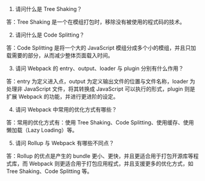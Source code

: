 

1. 请问什么是 Tree Shaking？

答：Tree Shaking 是一个在模组打包时，移除没有被使用的程式码的技术。

2. 请问什么是 Code Splitting？

答：Code Splitting 是将一个大的 JavaScript 模组分成多个小的模组，并且只加载需要的部分，从而减少整体页面载入时间。

3. 请问 Webpack 的 entry、output、loader 与 plugin 分别有什么作用？

答：entry 为定义进入点，output 为定义输出文件的位置与文件名称，loader 为处理非 JavaScript 文件，将其转换成 JavaScript 可以执行的形式，plugin 则是扩展 Webpack 的功能，并进行更进阶的设定。

4. 请问 Webpack 中常用的优化方式有哪些？

答：常用的优化方式有：使用 Tree Shaking、Code Splitting、使用缓存、使用懒加载（Lazy Loading）等。

5. 请问 Rollup 与 Webpack 有哪些不同点？

答：Rollup 的优点是产生的 bundle 更小、更快，并且更适合用于打包开源库等程式库，而 Webpack 则更适合用于打包应用程式，并且支援更多的优化方式，如 Tree Shaking、Code Splitting 等。